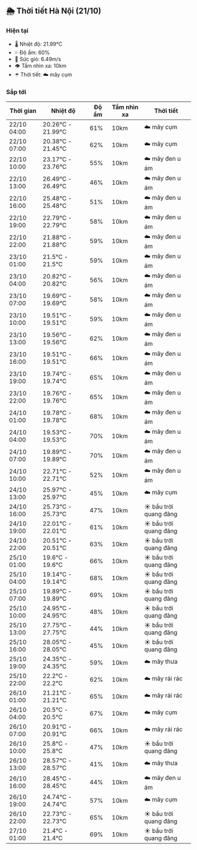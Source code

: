 ## 🌦️ Thời tiết Hà Nội (21/10)

### Hiện tại

- 🌡️ Nhiệt độ: 21.99℃
- 💦 Độ ẩm: 60%
- 💨 Sức gió: 6.49m/s
- 👁️ Tầm nhìn xa: 10km
- ☂️ Thời tiết: ☁️ mây cụm

### Sắp tới

| Thời gian | Nhiệt độ | Độ ẩm | Tầm nhìn xa | Thời tiết |
| --- | --- | --- | --- | --- |
| 22/10 04:00 | 20.26℃ - 21.99℃ | 61% | 10km | ☁️ mây cụm |
| 22/10 07:00 | 20.38℃ - 21.45℃ | 62% | 10km | ☁️ mây cụm |
| 22/10 10:00 | 23.17℃ - 23.76℃ | 55% | 10km | ☁️ mây đen u ám |
| 22/10 13:00 | 26.49℃ - 26.49℃ | 46% | 10km | ☁️ mây đen u ám |
| 22/10 16:00 | 25.48℃ - 25.48℃ | 51% | 10km | ☁️ mây đen u ám |
| 22/10 19:00 | 22.79℃ - 22.79℃ | 58% | 10km | ☁️ mây đen u ám |
| 22/10 22:00 | 21.88℃ - 21.88℃ | 59% | 10km | ☁️ mây đen u ám |
| 23/10 01:00 | 21.5℃ - 21.5℃ | 59% | 10km | ☁️ mây đen u ám |
| 23/10 04:00 | 20.82℃ - 20.82℃ | 56% | 10km | ☁️ mây đen u ám |
| 23/10 07:00 | 19.69℃ - 19.69℃ | 58% | 10km | ☁️ mây đen u ám |
| 23/10 10:00 | 19.51℃ - 19.51℃ | 59% | 10km | ☁️ mây đen u ám |
| 23/10 13:00 | 19.56℃ - 19.56℃ | 62% | 10km | ☁️ mây đen u ám |
| 23/10 16:00 | 19.51℃ - 19.51℃ | 66% | 10km | ☁️ mây đen u ám |
| 23/10 19:00 | 19.74℃ - 19.74℃ | 65% | 10km | ☁️ mây đen u ám |
| 23/10 22:00 | 19.76℃ - 19.76℃ | 65% | 10km | ☁️ mây đen u ám |
| 24/10 01:00 | 19.78℃ - 19.78℃ | 68% | 10km | ☁️ mây đen u ám |
| 24/10 04:00 | 19.53℃ - 19.53℃ | 70% | 10km | ☁️ mây đen u ám |
| 24/10 07:00 | 19.89℃ - 19.89℃ | 70% | 10km | ☁️ mây đen u ám |
| 24/10 10:00 | 22.71℃ - 22.71℃ | 52% | 10km | ☁️ mây đen u ám |
| 24/10 13:00 | 25.97℃ - 25.97℃ | 45% | 10km | ☁️ mây cụm |
| 24/10 16:00 | 25.73℃ - 25.73℃ | 47% | 10km | ☀️ bầu trời quang đãng |
| 24/10 19:00 | 22.01℃ - 22.01℃ | 61% | 10km | ☀️ bầu trời quang đãng |
| 24/10 22:00 | 20.51℃ - 20.51℃ | 63% | 10km | ☀️ bầu trời quang đãng |
| 25/10 01:00 | 19.6℃ - 19.6℃ | 66% | 10km | ☀️ bầu trời quang đãng |
| 25/10 04:00 | 19.14℃ - 19.14℃ | 68% | 10km | ☀️ bầu trời quang đãng |
| 25/10 07:00 | 19.89℃ - 19.89℃ | 69% | 10km | ☀️ bầu trời quang đãng |
| 25/10 10:00 | 24.95℃ - 24.95℃ | 48% | 10km | ☀️ bầu trời quang đãng |
| 25/10 13:00 | 27.75℃ - 27.75℃ | 44% | 10km | ☀️ bầu trời quang đãng |
| 25/10 16:00 | 28.05℃ - 28.05℃ | 45% | 10km | ☀️ bầu trời quang đãng |
| 25/10 19:00 | 24.35℃ - 24.35℃ | 59% | 10km | ☁️ mây thưa |
| 25/10 22:00 | 22.2℃ - 22.2℃ | 62% | 10km | ☁️ mây rải rác |
| 26/10 01:00 | 21.21℃ - 21.21℃ | 65% | 10km | ☁️ mây rải rác |
| 26/10 04:00 | 20.5℃ - 20.5℃ | 67% | 10km | ☁️ mây cụm |
| 26/10 07:00 | 20.91℃ - 20.91℃ | 66% | 10km | ☁️ mây rải rác |
| 26/10 10:00 | 25.8℃ - 25.8℃ | 47% | 10km | ☀️ bầu trời quang đãng |
| 26/10 13:00 | 28.57℃ - 28.57℃ | 41% | 10km | ☁️ mây thưa |
| 26/10 16:00 | 28.45℃ - 28.45℃ | 44% | 10km | ☁️ mây đen u ám |
| 26/10 19:00 | 24.74℃ - 24.74℃ | 57% | 10km | ☁️ mây cụm |
| 26/10 22:00 | 22.73℃ - 22.73℃ | 65% | 10km | ☀️ bầu trời quang đãng |
| 27/10 01:00 | 21.4℃ - 21.4℃ | 69% | 10km | ☀️ bầu trời quang đãng |
